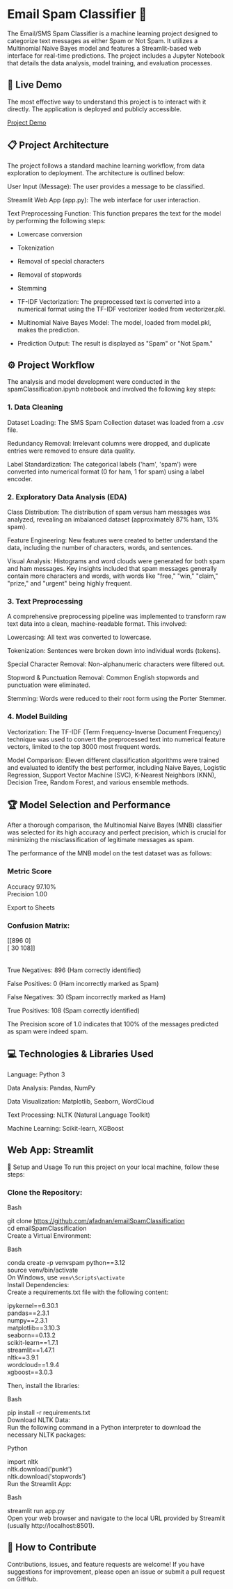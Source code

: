 # Email Spam Classifier 📧
The Email/SMS Spam Classifier is a machine learning project designed to categorize text messages as either Spam or Not Spam. It utilizes a Multinomial Naive Bayes model and features a Streamlit-based web interface for real-time predictions. The project includes a Jupyter Notebook that details the data analysis, model training, and evaluation processes.

## 🚀 Live Demo
The most effective way to understand this project is to interact with it directly. The application is deployed and publicly accessible.


[Project Demo](https://emailclassification-adnan.onrender.com/)

## 📋 Project Architecture
The project follows a standard machine learning workflow, from data exploration to deployment. The architecture is outlined below:

User Input (Message): The user provides a message to be classified.

Streamlit Web App (app.py): The web interface for user interaction.

Text Preprocessing Function: This function prepares the text for the model by performing the following steps:

* Lowercase conversion

* Tokenization

* Removal of special characters

* Removal of stopwords

* Stemming

* TF-IDF Vectorization: The preprocessed text is converted into a numerical format using the TF-IDF vectorizer loaded from vectorizer.pkl.

* Multinomial Naive Bayes Model: The model, loaded from model.pkl, makes the prediction.

* Prediction Output: The result is displayed as "Spam" or "Not Spam."

## ⚙️ Project Workflow
The analysis and model development were conducted in the spamClassification.ipynb notebook and involved the following key steps:

### 1. Data Cleaning
Dataset Loading: The SMS Spam Collection dataset was loaded from a .csv file.

Redundancy Removal: Irrelevant columns were dropped, and duplicate entries were removed to ensure data quality.

Label Standardization: The categorical labels ('ham', 'spam') were converted into numerical format (0 for ham, 1 for spam) using a label encoder.

### 2. Exploratory Data Analysis (EDA)
Class Distribution: The distribution of spam versus ham messages was analyzed, revealing an imbalanced dataset (approximately 87% ham, 13% spam).

Feature Engineering: New features were created to better understand the data, including the number of characters, words, and sentences.

Visual Analysis: Histograms and word clouds were generated for both spam and ham messages. Key insights included that spam messages generally contain more characters and words, with words like "free," "win," "claim," "prize," and "urgent" being highly frequent.

### 3. Text Preprocessing
A comprehensive preprocessing pipeline was implemented to transform raw text data into a clean, machine-readable format. This involved:

Lowercasing: All text was converted to lowercase.

Tokenization: Sentences were broken down into individual words (tokens).

Special Character Removal: Non-alphanumeric characters were filtered out.

Stopword & Punctuation Removal: Common English stopwords and punctuation were eliminated.

Stemming: Words were reduced to their root form using the Porter Stemmer.

### 4. Model Building
Vectorization: The TF-IDF (Term Frequency-Inverse Document Frequency) technique was used to convert the preprocessed text into numerical feature vectors, limited to the top 3000 most frequent words.

Model Comparison: Eleven different classification algorithms were trained and evaluated to identify the best performer, including Naive Bayes, Logistic Regression, Support Vector Machine (SVC), K-Nearest Neighbors (KNN), Decision Tree, Random Forest, and various ensemble methods.

## 🏆 Model Selection and Performance
After a thorough comparison, the Multinomial Naive Bayes (MNB) classifier was selected for its high accuracy and perfect precision, which is crucial for minimizing the misclassification of legitimate messages as spam.

The performance of the MNB model on the test dataset was as follows:

### Metric	Score
Accuracy	97.10% <br>
Precision	1.00

Export to Sheets
### Confusion Matrix:

[[896   0] <br>
 [ 30 108]] <br> <br> <br>
True Negatives: 896 (Ham correctly identified)

False Positives: 0 (Ham incorrectly marked as Spam)

False Negatives: 30 (Spam incorrectly marked as Ham)

True Positives: 108 (Spam correctly identified)

The Precision score of 1.0 indicates that 100% of the messages predicted as spam were indeed spam.

## 💻 Technologies & Libraries Used
Language: Python 3

Data Analysis: Pandas, NumPy

Data Visualization: Matplotlib, Seaborn, WordCloud

Text Processing: NLTK (Natural Language Toolkit)

Machine Learning: Scikit-learn, XGBoost

## Web App: Streamlit

🚀 Setup and Usage
To run this project on your local machine, follow these steps:

### Clone the Repository:

Bash

git clone https://github.com/afadnan/emailSpamClassification <br>
cd emailSpamClassification <br>
Create a Virtual Environment: <br>

Bash

conda create  -p venvspam python==3.12 <br>
source venv/bin/activate  <br> 
On Windows, use `venv\Scripts\activate` <br>
Install Dependencies: <br>
Create a requirements.txt file with the following content: <br>

ipykernel==6.30.1  <br>
pandas==2.3.1 <br>
numpy==2.3.1 <br>
matplotlib==3.10.3 <br>
seaborn==0.13.2 <br>
scikit-learn==1.7.1 <br>
streamlit==1.47.1 <br>
nltk==3.9.1 <br>
wordcloud==1.9.4 <br>
xgboost==3.0.3 <br>

Then, install the libraries:

Bash

pip install -r requirements.txt <br>
Download NLTK Data: <br>
Run the following command in a Python interpreter to download the necessary NLTK packages: <br>

Python

import nltk <br>
nltk.download('punkt') <br>
nltk.download('stopwords') <br>
Run the Streamlit App: <br>

Bash

streamlit run app.py <br>
Open your web browser and navigate to the local URL provided by Streamlit (usually http://localhost:8501).

## 🤝 How to Contribute
Contributions, issues, and feature requests are welcome! If you have suggestions for improvement, please open an issue or submit a pull request on GitHub.

